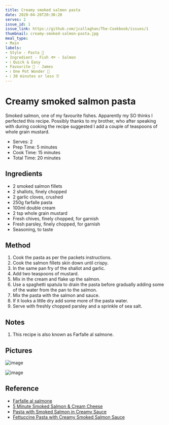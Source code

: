 ```yaml
---
title: Creamy smoked salmon pasta
date: 2020-04-26T20:30:20
serves: 2
issue_id: 1
issue_link: https://github.com/jcallaghan/The-Cookbook/issues/1
thumbnail: creamy-smoked-salmon-pasta.jpg
meal_type:
- Main
labels:
- Style - Pasta 🍝
- Ingredient - Fish 🐟 - Salmon
- ℹ️ Quick & Easy
- Favourite 🥰 - James
- ℹ️ One Pot Wonder 💪
- ℹ️ 30 minutes or less ⏰
---
```


# Creamy smoked salmon pasta

Smoked salmon, one of my favourite fishes. Apparently my SO thinks I perfected this recipe. Possibly thanks to my brother, who after speaking with during cooking the recipe suggested I add a couple of teaspoons of whole grain mustard. 

- Serves: 2
- Prep Time: 5 minutes
- Cook Time: 15 minutes
- Total Time: 20 minutes

## Ingredients

- 2 smoked salmon fillets
- 2 shallots, finely chopped
- 2 garlic cloves, crushed
- 250g farfalle pasta
- 100ml double cream
- 2 tsp whole grain mustard
- Fresh chives, finely chopped, for garnish
- Fresh parsley, finely chopped, for garnish
- Seasoning, to taste

## Method

1. Cook the pasta as per the packets instructions.
2. Cook the salmon fillets skin down until crispy.
3. In the same pan fry of the shallot and garlic.
4. Add two teaspoons of mustard.
5. Mix in the cream and flake up the salmon.
6. Use a spaghetti spatula to drain the pasta before gradually adding some of the water from the pan to the salmon.
7. Mix the pasta with the salmon and sauce.
8. If it looks a little dry add some more of the pasta water.
7. Serve with freshly chopped parsley and a sprinkle of sea salt.

## Notes

1. This recipe is also known as Farfalle al salmone.

## Pictures

![image](https://user-images.githubusercontent.com/7449908/155234001-9245e8db-6ec0-44d7-b97a-9989fdef8f80.jpeg)

![image](https://user-images.githubusercontent.com/7449908/155304238-302bc0a7-f4e0-4a5a-9bbd-89770d44d57a.jpg)

## Reference

- [Farfalle al salmone](https://blog.ingredientmatcher.com/farfalle-al-salmone/)
- [5 Minute Smoked Salmon & Cream Cheese](https://mumslounge.com.au/lifestyle/food/15-minute-smoked-salmon-cream-cheese-pasta/)
- [Pasta with Smoked Salmon in Creamy Sauce](https://2sistersrecipes.com/pasta-with-smoked-salmon-in-creamy/)
- [Fettuccine Pasta with Creamy Smoked Salmon Sauce](http://cookingwithmanuela.blogspot.com/2014/03/fettuccine-pasta-with-creamy-smoked.html)
